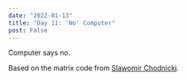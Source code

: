 ```yaml
---
date: "2022-01-13"
title: "Day 11: 'No' Computer"
post: False
---
```


<div>
    <canvas id="nomatrix__canvas" width="600px" height="600px"></canvas>
</div>

<p class="caption">Computer says no.</p>
<p class="caption">Based on the matrix code from <a href="https://medium.com/@twineworks/fun-with-html-canvas-build-the-matrix-c87c4bb12487">Slawomir Chodnicki</a>.</p>

<script>
    const width = 600;
    const height = 600;

    const canvas = document.getElementById("nomatrix__canvas");
    const ctx = canvas.getContext("2d");

    const fontHeight = 14;
    const fontFamily = "Meiryo, monospace";

    const spawnInterval = 500;
    const density = 0.9;

    const moveScale = 0.012;

    const speedBase = 1.0;
    const speedDeviation = 0.4;
    const streaks = 1.9;

    const brightRatio = 0.1;

    let count=1;
    const getGlyph = (first) => {
        ++count; if (count>1) count=0;
        return {
            glyph: (count%2===0) ? "N" : "O",
            bright: Math.random() < brightRatio,
        };
    };

    const makeUniverse = (size) => {
        let out=[];
        for (let i=0; i<size; ++i) {
            out.push(getGlyph());
        }
        return out;
    }
    const universe = makeUniverse(1000);

    const w=+width, h=+height;
    const charSize = ctx.measureText("N");
    const colWidth = charSize.width * 1.15, charHeight = fontHeight * 1.15;
    const charsOnCol = Math.ceil(h / charHeight), colsPerLine = Math.ceil(w / colWidth);
    
    const makeTrail = (col, maxSpeed=null, headAt=null) => {
        let speed = speedBase + (Math.random() * speedDeviation*2 - speedDeviation);
        if (maxSpeed>0 && speed>maxSpeed) speed=maxSpeed;
        if (headAt===null) headAt = -Math.floor(Math.random()*2*charsOnCol);
        return {
            col,
            offset: Math.random()-0.5,
            size: Math.random()*fontHeight,
            universeAt: Math.floor(Math.random()*universe.length),
            headAt, speed,
            length: Math.floor(Math.random()*streaks*charsOnCol)+8,
        }
    };

    const trails = [];
    const rgb = "#008000";
    const rgbBright = "#20E020";
    const rgbHead = ["#F0FFF0", "#D0F0D0", "#80C080", "#40B040"];
    const rgbTail = ["#000500", "#003000", "#005000", "#007000"];

    const drawTrail = (trail) => {
        const head = Math.round(trail.headAt);
        if (head<0) return; //hasn't entered screen

        const x = trail.col * colWidth + trail.offset;
        let y = head*charHeight + charHeight*0.9;
        ctx.font = trail.size + "px " + fontFamily;
        for (let i=0; i<trail.length; ++i, y-=(trail.size * 1.15)) {
            if (y<0) break; //beyond top?
            if (y>h+charHeight) continue; //beyond bottom

            let idx=(trail.universeAt + head - i) % universe.length;
            if (idx<0) idx += universe.length;
            const item = universe[idx];
            if (item===undefined) console.log(item, idx);
            if (i<rgbHead.length) {
                ctx.fillStyle = rgbHead[i];
            } else if (trail.length-i-1 < rgbTail.length) {
                ctx.fillStyle = rgbTail[trail.length-i-1];
            } else {
                if (item.bright) ctx.fillStyle = rgbBright;
                else ctx.fillStyle = rgb;
            }

            let glyph = item.glyph;
            // let glyph = "O";
            // if (i===trail.length-1 || y-charHeight<0) glyph="N";
            ctx.fillText(glyph, x, y);
        }
    };
    const moveTrails = (distance) => {
        const trailsToRemove=[];
        const count = trails.length;
        for (let i=0; i<count; ++i) {
            const trail = trails[i];
            trail.headAt += trail.speed*distance;
            const tip = trail.headAt - trail.length;
            if (tip*charHeight > h) trailsToRemove.push(i);
        }
        while (trailsToRemove.length>0) trails.splice(trailsToRemove.pop(), 1);
    };

    const spawnTrails = () => {
        // find topmost trail on each column
        const topTrailPerCol = [];
        for (let i = 0; i < trails.length; i++) {
            const trail = trails[i];
            const trailTop = trail.headAt - trail.length;
            const top = topTrailPerCol[trail.col];
            if (!top || top.headAt - top.length > trailTop) {
                topTrailPerCol[trail.col] = trail;
            }
        }
    
        // spawn new trails
        for (let i = 0; i < colsPerLine; i++) {
            let spawnProbability = 0.0;
            let maxSpeed = null;
            let headAt = null;
    
            if (!topTrailPerCol[i]) {
                // column has no trail at all
                // we'll try and add one
                // this most commonly happens at the beginning of the animation
                // when few trails have spawned yet
                spawnProbability = 1.0;
            } else {
                // column has a trail
                const topTrail = topTrailPerCol[i];
                const tip = Math.round(topTrail.headAt) - topTrail.length;
                if (tip > 0) {
                    // if trail's top tip is on screen
                    // we might spawn another one
                    // probability rises the further down the tip is
                    const emptySpaceRatio = tip / charsOnCol;
                    spawnProbability = emptySpaceRatio;
                    // heuristic limiting speed of new trail chasint the existing one
                    //  we don't want the chasing trail to catch up
                    maxSpeed = topTrail.speed * (1 + emptySpaceRatio);
                    // we'll spawn the follow up at the top of the screen
                    headAt = 0;
                }
            }
    
            // scale the probabilities by density
            const effectiveP = spawnProbability * density;
    
            // spawn?
            const p = Math.random();
    
            if (p < effectiveP) {
                trails.push(makeTrail(i, maxSpeed, headAt));
            }
        }
    };

    let prevTime;
    let spawnCollect = 0;

    const tick = (time) => {
        if (prevTime===undefined) prevTime = time;
        let elapsed = time - prevTime;
        prevTime = time;

        moveTrails(elapsed * moveScale);

        spawnCollect += elapsed;
        while (spawnCollect > spawnInterval) {
            spawnCollect -= spawnInterval;
            spawnTrails();
        }

        ctx.fillStyle='black';
        ctx.fillRect(0,0,w,h);

        const count = trails.length;
        for (var i = 0; i < count; i++) {
            const trail = trails[i];
            drawTrail(trail);
        }

        requestAnimationFrame(tick);
    };

    requestAnimationFrame(tick);
</script>